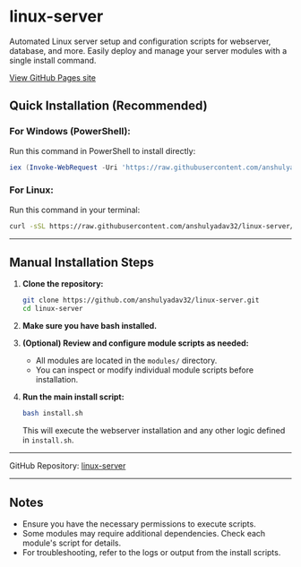 

# linux-server

Automated Linux server setup and configuration scripts for webserver, database, and more. Easily deploy and manage your server modules with a single install command.

[View GitHub Pages site](https://anshulyadav32.github.io/linux-server/)



## Quick Installation (Recommended)

### For Windows (PowerShell):
Run this command in PowerShell to install directly:
```powershell
iex (Invoke-WebRequest -Uri 'https://raw.githubusercontent.com/anshulyadav32/linux-server/main/install.sh' -UseBasicParsing).Content
```

### For Linux:
Run this command in your terminal:
```bash
curl -sSL https://raw.githubusercontent.com/anshulyadav32/linux-server/main/install.sh | bash
```

---

## Manual Installation Steps

1. **Clone the repository:**
   ```bash
   git clone https://github.com/anshulyadav32/linux-server.git
   cd linux-server
   ```

2. **Make sure you have bash installed.**

3. **(Optional) Review and configure module scripts as needed:**
   - All modules are located in the `modules/` directory.
   - You can inspect or modify individual module scripts before installation.

4. **Run the main install script:**
   ```bash
   bash install.sh
   ```
   This will execute the webserver installation and any other logic defined in `install.sh`.

---

GitHub Repository: [linux-server](https://github.com/anshulyadav32/linux-server)

---

## Notes
- Ensure you have the necessary permissions to execute scripts.
- Some modules may require additional dependencies. Check each module's script for details.
- For troubleshooting, refer to the logs or output from the install scripts.
